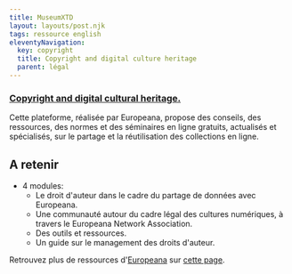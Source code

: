 ```yaml
---
title: MuseumXTD
layout: layouts/post.njk
tags: ressource english
eleventyNavigation:
  key: copyright
  title: Copyright and digital culture heritage
  parent: légal
---
```

### [Copyright and digital cultural heritage.](https://pro.europeana.eu/page/copyright-and-digital-cultural-heritage)    
Cette plateforme, réalisée par Europeana, propose des conseils, des ressources, des normes et des séminaires en ligne gratuits, actualisés et spécialisés, sur le partage et la réutilisation des collections en ligne. 

## A retenir
- 4 modules: 
	- Le droit d'auteur dans le cadre du partage de données avec Europeana. 
	- Une communauté autour du cadre légal des cultures numériques, à travers le Europeana Network Association. 
	- Des outils et ressources. 
	- Un guide sur le management des droits d'auteur. 

Retrouvez plus de ressources d'[Europeana](https://pro.europeana.eu/about-us/mission) sur [cette page](https://pro.europeana.eu/about-us/services-and-tools). 